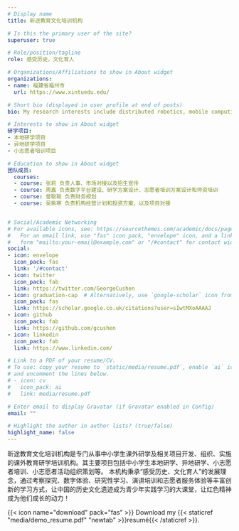 ```yaml
---
# Display name
title: 昕途教育文化培训机构

# Is this the primary user of the site?
superuser: true

# Role/position/tagline
role: 感受历史，文化育人

# Organizations/Affiliations to show in About widget
organizations:
- name: 福建省福州市
  url: https://www.xintuedu.edu/

# Short bio (displayed in user profile at end of posts)
bio: My research interests include distributed robotics, mobile computing and programmable matter.

# Interests to show in About widget
研学项目:
- 本地研学项目
- 异地研学项目
- 小志愿者培训项目

# Education to show in About widget
团队成员:
  courses:
  - course: 张莉 负责人事、市场对接以及招生宣传
  - course: 周鑫 负责数字平台建设、研学方案设计、志愿者培训方案设计和师资培训
  - course: 曾聪聪 负责财务规划
  - course: 吴紫寒 负责机构经营计划和投资方案，以及项目对接


# Social/Academic Networking
# For available icons, see: https://sourcethemes.com/academic/docs/page-builder/#icons
#   For an email link, use "fas" icon pack, "envelope" icon, and a link in the
#   form "mailto:your-email@example.com" or "/#contact" for contact widget.
social:
- icon: envelope
  icon_pack: fas
  link: '/#contact'
- icon: twitter
  icon_pack: fab
  link: https://twitter.com/GeorgeCushen
- icon: graduation-cap  # Alternatively, use `google-scholar` icon from `ai` icon pack
  icon_pack: fas
  link: https://scholar.google.co.uk/citations?user=sIwtMXoAAAAJ
- icon: github
  icon_pack: fab
  link: https://github.com/gcushen
- icon: linkedin
  icon_pack: fab
  link: https://www.linkedin.com/

# Link to a PDF of your resume/CV.
# To use: copy your resume to `static/media/resume.pdf`, enable `ai` icons in `params.toml`, 
# and uncomment the lines below.
# - icon: cv
#   icon_pack: ai
#   link: media/resume.pdf

# Enter email to display Gravatar (if Gravatar enabled in Config)
email: ""

# Highlight the author in author lists? (true/false)
highlight_name: false
---
```


昕途教育文化培训机构是专门从事中小学生课外研学及相关项目开发、组织、实施的课外教育研学培训机构。其主要项目包括中小学生本地研学、异地研学、小志愿者培训、小志愿者活动组织策划等。
本机构秉承“感受历史、文化育人”的发展理念，通过考察探究、数字体验、研究性学习、演讲培训和志愿者服务体验等丰富创新的学习方式，让中国的历史文化遗迹成为青少年实践学习的大课堂，让红色精神成为他们成长的动力！

{{< icon name="download" pack="fas" >}} Download my {{< staticref "media/demo_resume.pdf" "newtab" >}}resumé{{< /staticref >}}.

